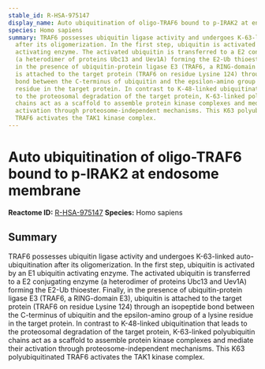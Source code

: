 ```yaml
---
stable_id: R-HSA-975147
display_name: Auto ubiquitination of oligo-TRAF6 bound to p-IRAK2 at endosome membrane
species: Homo sapiens
summary: TRAF6 possesses ubiquitin ligase activity and undergoes K-63-linked auto-ubiquitination
  after its oligomerization. In the first step, ubiquitin is activated by an E1 ubiquitin
  activating enzyme. The activated ubiquitin is transferred to a E2 conjugating enzyme
  (a heterodimer of proteins Ubc13 and Uev1A) forming the E2-Ub thioester. Finally,
  in the presence of ubiquitin-protein ligase E3 (TRAF6, a RING-domain E3), ubiquitin
  is attached to the target protein (TRAF6 on residue Lysine 124) through an isopeptide
  bond between the C-terminus of ubiquitin and the epsilon-amino group of a lysine
  residue in the target protein. In contrast to K-48-linked ubiquitination that leads
  to the proteosomal degradation of the target protein, K-63-linked polyubiquitin
  chains act as a scaffold to assemble protein kinase complexes and mediate their
  activation through proteosome-independent mechanisms. This K63 polyubiquitinated
  TRAF6 activates the TAK1 kinase complex.
---
```


# Auto ubiquitination of oligo-TRAF6 bound to p-IRAK2 at endosome membrane
**Reactome ID:** [R-HSA-975147](https://reactome.org/content/detail/R-HSA-975147)
**Species:** Homo sapiens

## Summary

TRAF6 possesses ubiquitin ligase activity and undergoes K-63-linked auto-ubiquitination after its oligomerization. In the first step, ubiquitin is activated by an E1 ubiquitin activating enzyme. The activated ubiquitin is transferred to a E2 conjugating enzyme (a heterodimer of proteins Ubc13 and Uev1A) forming the E2-Ub thioester. Finally, in the presence of ubiquitin-protein ligase E3 (TRAF6, a RING-domain E3), ubiquitin is attached to the target protein (TRAF6 on residue Lysine 124) through an isopeptide bond between the C-terminus of ubiquitin and the epsilon-amino group of a lysine residue in the target protein. In contrast to K-48-linked ubiquitination that leads to the proteosomal degradation of the target protein, K-63-linked polyubiquitin chains act as a scaffold to assemble protein kinase complexes and mediate their activation through proteosome-independent mechanisms. This K63 polyubiquitinated TRAF6 activates the TAK1 kinase complex.
